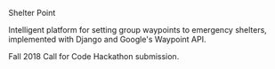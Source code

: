 Shelter Point

Intelligent platform for setting group waypoints to emergency shelters, implemented with Django and Google's Waypoint API. 

Fall 2018 Call for Code Hackathon submission. 
